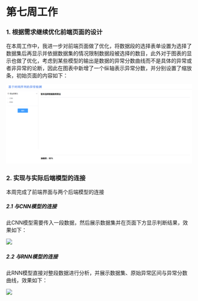 # 第七周工作

### 1. 根据需求继续优化前端页面的设计

在本周工作中，我进一步对前端页面做了优化，将数据段的选择表单设置为选择了数据集后再显示并依据数据集的情况限制数据段被选择的数目，此外对于图表的显示也做了优化，考虑到某些模型的输出是数据的异常分数曲线而不是具体的异常或者非异常的论断，因此在图表中新增了一个纵轴表示异常分数，并分别设置了缩放条，初始页面的内容如下：

<img src='img/index.png'>

### 2. 实现与实际后端模型的连接

本周完成了前端界面与两个后端模型的连接

##### 2.1 与CNN模型的连接

此CNN模型需要传入一段数据，然后展示数据集并在页面下方显示判断结果，效果如下：

<img src='img/CNN.png'>

##### 2.2 与RNN模型的连接

此RNN模型直接对整段数据进行分析，并展示数据集、原始异常区间与异常分数曲线，效果如下：

<img src='img/RNN.png'>





